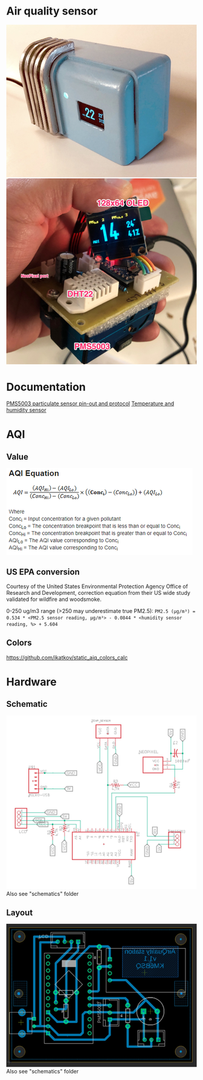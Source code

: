 # Air quality sensor

<img src="./side.jpg"> 
<img src="./sensor.jpg"> 

# Documentation

[PMS5003 particulate sensor pin-out and protocol]( 
https://www.aqmd.gov/docs/default-source/aq-spec/resources-page/plantower-pms5003-manual_v2-3.pdf)
[Temperature and humidity sensor](https://www.sparkfun.com/datasheets/Sensors/Temperature/DHT22.pdf)

# AQI
## Value
<img src="./aqi-equation.png">

## US EPA conversion
Courtesy of the United States Environmental Protection Agency Office of Research and Development, correction equation from their US wide study validated for wildfire and woodsmoke.

0-250 ug/m3 range (>250 may underestimate true PM2.5):
`PM2.5 (µg/m³) = 0.534 * <PM2.5 sensor reading, µg/m³> - 0.0844 * <humidity sensor reading, %> + 5.604`

## Colors

https://github.com/ikatkov/static_aiq_colors_calc

# Hardware
## Schematic
<img src="./pcb-schematic.jpg"> 
Also see "schematics" folder

## Layout
<img src="./pcb-layout.jpg"> 
Also see "schematics" folder
